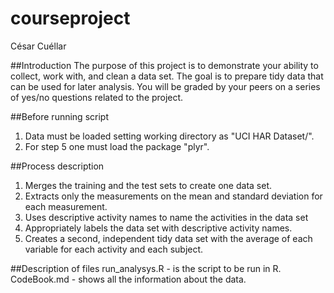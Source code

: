 # courseproject
César Cuéllar

##Introduction
The purpose of this project is to demonstrate your ability to collect, work with, and clean a data set. The goal is to prepare tidy data that can be used for later analysis. You will be graded by your peers on a series of yes/no questions related to the project.

##Before running script
1. Data must be loaded setting working directory as "UCI HAR Dataset/".
2. For step 5 one must load the package "plyr".

##Process description
1. Merges the training and the test sets to create one data set.
2. Extracts only the measurements on the mean and standard deviation for each measurement. 
3. Uses descriptive activity names to name the activities in the data set
4. Appropriately labels the data set with descriptive activity names. 
5. Creates a second, independent tidy data set with the average of each variable for each activity and each subject. 

##Description of files
run_analysys.R - is the script to be run in R.
CodeBook.md - shows all the information about the data.
